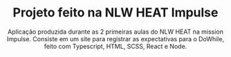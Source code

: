 <h1 align='center'> Projeto feito na NLW HEAT Impulse </h1>
<p align='center'> Aplicação produzida durante as 2 primeiras aulas do NLW HEAT na mission Impulse. Consiste em um site para registrar as expectativas para o DoWhile, feito com Typescript, HTML, SCSS, React e Node. </p>
